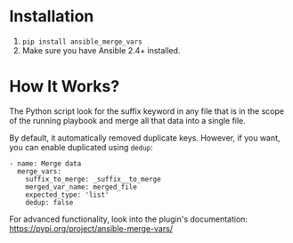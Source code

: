 # Installation

1. `pip install ansible_merge_vars`
2. Make sure you have Ansible 2.4+ installed.

# How It Works?

The Python script look for the suffix keyword in any file that is in the scope of the running playbook and merge all that data into a single file.

By default, it automatically removed duplicate keys. However, if you want, you can enable duplicated using `dedup`:

```
- name: Merge data
  merge_vars:
    suffix_to_merge: _suffix__to_merge
    merged_var_name: merged_file
    expected_type: 'list'
    dedup: false
```

For advanced functionality, look into the plugin's documentation: https://pypi.org/project/ansible-merge-vars/
